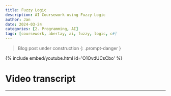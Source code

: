 ```yaml
---
title: Fuzzy Logic
description: AI Coursework using Fuzzy Logic
author: Jan
date: 2024-03-24
categories: [2. Programming, AI]
tags: [coursework, abertay, ai, fuzzy, logic, c#]
---
```


> Blog post under construction
{: .prompt-danger }

{% include embed/youtube.html id='O1OvdUCsCbo' %}

# Video transcript
---

